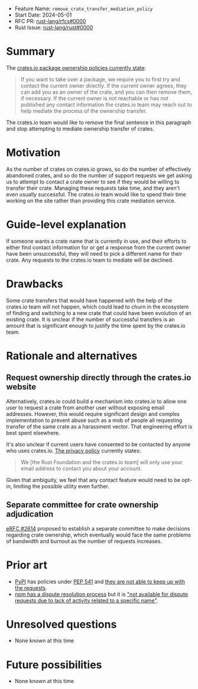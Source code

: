 - Feature Name: `remove_crate_transfer_mediation_policy`
- Start Date: 2024-05-01
- RFC PR: [rust-lang/rfcs#0000](https://github.com/rust-lang/rfcs/pull/0000)
- Rust Issue: [rust-lang/rust#0000](https://github.com/rust-lang/rust/issues/0000)

# Summary
[summary]: #summary

The [crates.io package ownership policies currently state](https://crates.io/policies#package-ownership):

> If you want to take over a package, we require you to first try and contact the current owner
> directly. If the current owner agrees, they can add you as an owner of the crate, and you can
> then remove them, if necessary. If the current owner is not reachable or has not published any
> contact information the crates.io team may reach out to help mediate the process of the ownership
> transfer.

The crates.io team would like to remove the final sentence in this paragraph and stop attempting to
mediate ownership transfer of crates.

# Motivation
[motivation]: #motivation

As the number of crates on crates.io grows, so do the number of effectively abandoned crates, and
so do the number of support requests we get asking us to attempt to contact a crate owner to see if
they would be willing to transfer their crate. Managing these requests take time, and they aren't
even usually successful. The crates.io team would like to spend their time working on the site
rather than providing this crate mediation service.

# Guide-level explanation
[guide-level-explanation]: #guide-level-explanation

If someone wants a crate name that is currently in use, and their efforts to either find contact
information for or get a response from the current owner have been unsuccessful, they will need to
pick a different name for their crate. Any requests to the crates.io team to mediate will be
declined.

# Drawbacks
[drawbacks]: #drawbacks

Some crate transfers that would have happened with the help of the crates.io team will not happen,
which could lead to churn in the ecosystem of finding and switching to a new crate that could have
been evolution of an existing crate. It is unclear if the number of successful transfers is an
amount that is significant enough to justify the time spent by the crates.io team.

# Rationale and alternatives
[rationale-and-alternatives]: #rationale-and-alternatives

## Request ownership directly through the crates.io website

Alternatively, crates.io could build a mechanism into crates.io to allow one user to request a
crate from another user without exposing email addresses. However, this would require significant
design and complex implementation to prevent abuse such as a mob of people all requesting transfer
of the same crate as a harassment vector. That engineering effort is best spent elsewhere.

It's also unclear if current users have consented to be contacted by anyone who uses crates.io.
[The privacy policy](https://foundation.rust-lang.org/policies/privacy-policy/#crates.io) currently
states:

> We [the Rust Foundation and the crates.io team] will only use your email address to contact you
> about your account.

Given that ambiguity, we feel that any contact feature would need to be opt-in, limiting the
possible utility even further.

## Separate committee for crate ownership adjudication

[eRFC #2614](https://github.com/rust-lang/rfcs/pull/2614) proposed to establish a separate
committee to make decisions regarding crate ownership, which eventually would face the same
problems of bandwidth and burnout as the number of requests increases.

# Prior art
[prior-art]: #prior-art

- [PyPI](https://pypi.org/) has policies under [PEP 541](https://peps.python.org/pep-0541/) and [they are not able to keep up with the requests](https://github.com/pypi/support/issues?q=is%3Aissue+is%3Aopen+pep+541).
- [npm has a dispute resolution process](https://docs.npmjs.com/policies/disputes) but it is ["not available for dispute requests due to lack of activity related to a specific name"](https://docs.npmjs.com/policies/disputes#when-not-to-use-this-process).

# Unresolved questions
[unresolved-questions]: #unresolved-questions

- None known at this time

# Future possibilities
[future-possibilities]: #future-possibilities

- None known at this time
